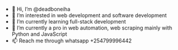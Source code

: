 - 👋 Hi, I’m @deadboneiha
- 👀 I’m interested in web development and software development
- 🌱 I’m currently learning full-stack development
- 💞️ I’m currently a pro in web automation, web scraping mainly with Python and JavaScript
- 📫 Reach me through whatsapp +254799996442

<!---
deadboneiha/deadboneiha is a ✨ special ✨ repository because its `README.md` (this file) appears on your GitHub profile.
You can click the Preview link to take a look at your changes.
--->
